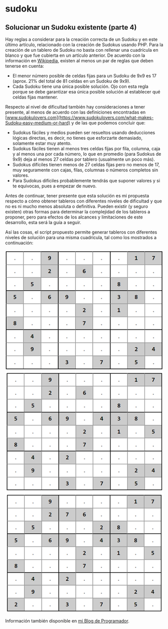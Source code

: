 # sudoku

## Solucionar un Sudoku existente (parte 4)

Hay reglas a considerar para la creación correcta de un Sudoku y en este último artículo, relacionado con la creación de Sudokus usando PHP. Para la creación de un tablero de Sudoku no basta con rellenar una cuadrícula en blanco y que fue cubierta en un artículo anterior. De acuerdo con la información en [Wikipedia](https://en.wikipedia.org/wiki/Sudoku), existen al menos un par de reglas que deben tenerse en cuenta:

* El menor número posible de celdas fijas para un Sudoku de 9x9 es 17 (aprox. 21% del total de 81 celdas en un Sudoku de 9x9).
* Cada Sudoku tiene una única posible solución. Ojo con esta regla porque se debe garantizar esa única posible solución al establecer qué celdas fijas mantener.

Respecto al nivel de dificultad también hay consideraciones a tener presente, al menos de acuerdo con las definiciones encontradas en [www.sudokulovers.com](https://www.sudokulovers.com/what-makes-Sudoku-easy-medium-or-hard) y de las que podemos concluir que:

* Sudokus fáciles y medios pueden ser resueltos usando deducciones lógicas directas, es decir, no tienes que esforzarte demasiado, solamente estar muy atento.
* Sudokus fáciles tienen al menos tres celdas fijas por fila, columna, caja y al menos una por cada número, lo que en promedio (para Sudokus de 9x9) deja al menos 27 celdas por tablero (usualmente un poco más).
* Sudokus difíciles tienen menos de 27 celdas fijas pero no menos de 17, muy seguramente con cajas, filas, columnas o números completos sin valores.
* Para Sudokus difíciles probablemente tendrás que suponer valores y si te equivocas, pues a empezar de nuevo.

Antes de continuar, tener presente que esta solución es mi propuesta respecto a cómo obtener tableros con diferentes niveles de dificultad y que no es ni mucho menos absoluta o definitiva. Pueden existir (y seguro existen) otras formas para determinar la complejidad de los tableros a proponer, pero para efectos de los alcances y limitaciones de este desarrollo, esta será la guía a seguir.

Así las cosas, el script propuesto permite generar tableros con diferentes niveles de solución para una misma cuadricula, tal como los mostrados a continuación:

![Un tablero de Sudoku de nivel difícil](https://github.com/jjmejia/sudoku/blob/main/imagenes/sudoku-dificil.png?raw=true)
![Un tablero de Sudoku de nivel medio](https://github.com/jjmejia/sudoku/blob/main/imagenes/sudoku-medio.png?raw=true)
![Un tablero de Sudoku de nivel fácil](https://github.com/jjmejia/sudoku/blob/main/imagenes/sudoku-facil.png?raw=true)

Información también disponible en [mi Blog de Programador](https://micode-manager.blogspot.com/search/label/Sudoku).
